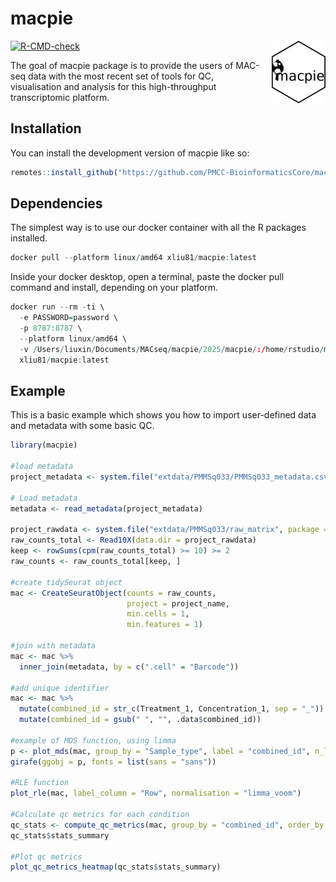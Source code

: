 
<!-- README.md is generated from README.Rmd. Please edit that file -->

# macpie

<img
  src="man/figures/logo_hex.png"
  style="float: right; height: 100px; margin: 0 0 1em 1em;"
  alt="macpie logo"
/>

<!-- badges: start -->

[![R-CMD-check](https://github.com/PMCC-BioinformaticsCore/macpie/actions/workflows/R-CMD-check.yaml/badge.svg)](https://github.com/PMCC-BioinformaticsCore/macpie/actions/workflows/R-CMD-check.yaml)
<!-- badges: end -->

The goal of macpie package is to provide the users of MAC-seq data with
the most recent set of tools for QC, visualisation and analysis for this
high-throughput transcriptomic platform.

## Installation

You can install the development version of macpie like so:

``` r
remotes::install_github("https://github.com/PMCC-BioinformaticsCore/macpie")
```

## Dependencies

The simplest way is to use our docker container with all the R packages
installed.

``` r
docker pull --platform linux/amd64 xliu81/macpie:latest
```

Inside your docker desktop, open a terminal, paste the docker pull
command and install, depending on your platform.

``` r
docker run --rm -ti \
  -e PASSWORD=password \
  -p 8787:8787 \
  --platform linux/amd64 \
  -v /Users/liuxin/Documents/MACseq/macpie/2025/macpie/:/home/rstudio/macpie:z \
  xliu81/macpie:latest
```

## Example

This is a basic example which shows you how to import user-defined data
and metadata with some basic QC.

``` r
library(macpie)

#load metadata
project_metadata <- system.file("extdata/PMMSq033/PMMSq033_metadata.csv", package = "macpie")

# Load metadata
metadata <- read_metadata(project_metadata)

project_rawdata <- system.file("extdata/PMMSq033/raw_matrix", package = "macpie")
raw_counts_total <- Read10X(data.dir = project_rawdata)
keep <- rowSums(cpm(raw_counts_total) >= 10) >= 2
raw_counts <- raw_counts_total[keep, ]

#create tidySeurat object
mac <- CreateSeuratObject(counts = raw_counts,
                          project = project_name,
                          min.cells = 1,
                          min.features = 1)

#join with metadata
mac <- mac %>%
  inner_join(metadata, by = c(".cell" = "Barcode"))
  
#add unique identifier
mac <- mac %>%
  mutate(combined_id = str_c(Treatment_1, Concentration_1, sep = "_")) %>%
  mutate(combined_id = gsub(" ", "", .data$combined_id))  

#example of MDS function, using limma
p <- plot_mds(mac, group_by = "Sample_type", label = "combined_id", n_labels = 30)
girafe(ggobj = p, fonts = list(sans = "sans"))

#RLE function
plot_rle(mac, label_column = "Row", normalisation = "limma_voom")

#Calculate qc metrics for each condition
qc_stats <- compute_qc_metrics(mac, group_by = "combined_id", order_by = "median")
qc_stats$stats_summary

#Plot qc metrics 
plot_qc_metrics_heatmap(qc_stats$stats_summary)

```
